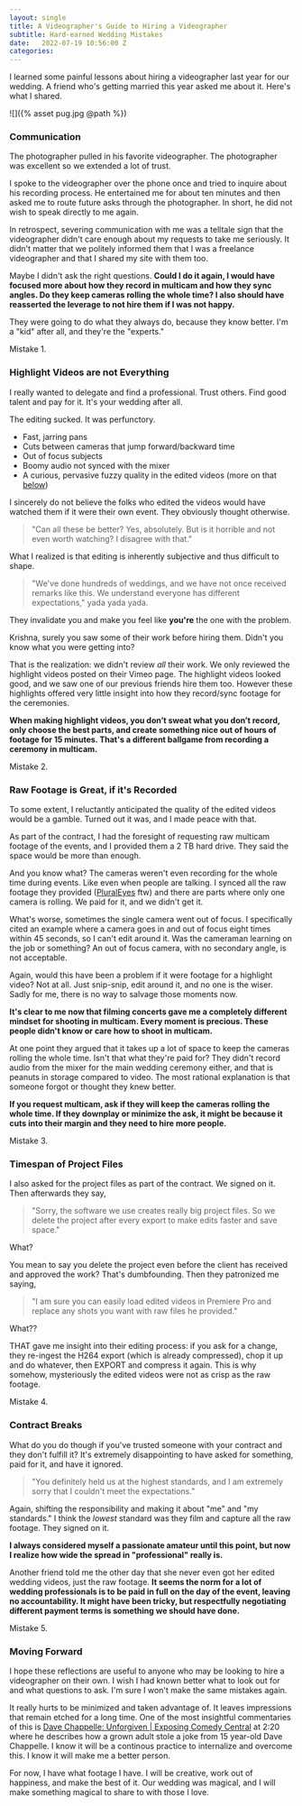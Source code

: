 ```yaml
---
layout: single
title: A Videographer's Guide to Hiring a Videographer
subtitle: Hard-earned Wedding Mistakes
date:   2022-07-19 10:56:00 Z
categories: 
---
```



I learned some painful lessons about hiring a videographer last year for our wedding. A friend who's getting married this year asked me about it. Here's what I shared.

![]({% asset pug.jpg @path %})

### Communication

The photographer pulled in his favorite videographer. The photographer was excellent so we extended a lot of trust.

I spoke to the videographer over the phone once and tried to inquire about his recording process. He entertained me for about ten minutes and then asked me to route future asks through the photographer. In short, he did not wish to speak directly to me again.

In retrospect, severing communication with me was a telltale sign that the videographer didn't care enough about my requests to take me seriously. It didn't matter that we politely informed them that I was a freelance videographer and that I shared my site with them too.

Maybe I didn't ask the right questions. **Could I do it again, I would have focused more about how they record in multicam and how they sync angles. Do they keep cameras rolling the whole time? I also should have reasserted the leverage to not hire them if I was not happy.**

They were going to do what they always do, because they know better. I'm a "kid" after all, and they're the "experts."

Mistake 1.

### Highlight Videos are not Everything

I really wanted to delegate and find a professional. Trust others. Find good talent and pay for it. It's your wedding after all.

The editing sucked. It was perfunctory.

- Fast, jarring pans
- Cuts between cameras that jump forward/backward time
- Out of focus subjects
- Boomy audio not synced with the mixer
- A curious, pervasive fuzzy quality in the edited videos (more on that [below](#timespan-of-project-files))

I sincerely do not believe the folks who edited the videos would have watched them if it were their own event. They obviously thought otherwise. 

> "Can all these be better? Yes, absolutely. But is it horrible and not even worth watching? I disagree with that."

What I realized is that editing is inherently subjective and thus difficult to shape.

> "We've done hundreds of weddings, and we have not once received remarks like this. We understand everyone has different expectations," yada yada yada. 

They invalidate you and make you feel like **you're** the one with the problem.

Krishna, surely you saw some of their work before hiring them. Didn't you know what you were getting into?

That is the realization: we didn't review *all* their work. We only reviewed the highlight videos posted on their Vimeo page. The highlight videos looked good, and we saw one of our previous friends hire them too. However these highlights offered very little insight into how they record/sync footage for the ceremonies.

**When making highlight videos, you don’t sweat what you don’t record, only choose the best parts, and create something nice out of hours of footage for 15 minutes. That's a different ballgame from recording a ceremony in multicam.**

Mistake 2.

### Raw Footage is Great, if it's Recorded

To some extent, I reluctantly anticipated the quality of the edited videos would be a gamble. Turned out it was, and I made peace with that.

As part of the contract, I had the foresight of requesting raw multicam footage of the events, and I provided them a 2 TB hard drive. They said the space would be more than enough.

And you know what? The cameras weren't even recording for the whole time during events. Like even when people are talking. I synced all the raw footage they provided ([PluralEyes](https://pluralsynchronizer.com) ftw) and there are parts where only one camera is rolling. We paid for it, and we didn't get it.

What's worse, sometimes the single camera went out of focus. I specifically cited an example where a camera goes in and out of focus eight times within 45 seconds, so I can't edit around it. Was the cameraman learning on the job or something? An out of focus camera, with no secondary angle, is not acceptable.

Again, would this have been a problem if it were footage for a highlight video? Not at all. Just snip-snip, edit around it, and no one is the wiser. Sadly for me, there is no way to salvage those moments now.

**It's clear to me now that filming concerts gave me a completely different mindset for shooting in multicam. Every moment is precious. These people didn't know or care how to shoot in multicam.**

At one point they argued that it takes up a lot of space to keep the cameras rolling the whole time. Isn't that what they're paid for? They didn't record audio from the mixer for the main wedding ceremony either, and that is peanuts in storage compared to video. The most rational explanation is that someone forgot or thought they knew better.

**If you request multicam, ask if they will keep the cameras rolling the whole time. If they downplay or minimize the ask, it might be because it cuts into their margin and they need to hire more people.**

Mistake 3.

### Timespan of Project Files

I also asked for the project files as part of the contract. We signed on it. Then afterwards they say, 

> "Sorry, the software we use creates really big project files. So we delete the project after every export to make edits faster and save space."

What?

You mean to say you delete the project even before the client has received and approved the work? That's dumbfounding. Then they patronized me saying,

> "I am sure you can easily load edited videos in Premiere Pro and replace any shots you want with raw files he provided."

What??

THAT gave me insight into their editing process: if you ask for a change, they re-ingest the H264 export (which is already compressed), chop it up and do whatever, then EXPORT and compress it again. This is why somehow, mysteriously the edited videos were not as crisp as the raw footage.

Mistake 4.

### Contract Breaks

What do you do though if you've trusted someone with your contract and they don't fulfill it? It's extremely disappointing to have asked for something, paid for it, and have it ignored.

> "You definitely held us at the highest standards, and I am extremely sorry that I couldn't meet the expectations."

Again, shifting the responsibility and making it about "me" and "my standards." I think the *lowest* standard was they film and capture all the raw footage. They signed on it.

**I always considered myself a passionate amateur until this point, but now I realize how wide the spread in "professional" really is.** 

Another friend told me the other day that she never even got her edited wedding videos, just the raw footage. **It seems the norm for a lot of wedding professionals is to be paid in full on the day of the event, leaving no accountability. It might have been tricky, but respectfully negotiating different payment terms is something we should have done.**

Mistake 5.

### Moving Forward

I hope these reflections are useful to anyone who may be looking to hire a videographer on their own. I wish I had known better what to look out for and what questions to ask. I'm sure I won't make the same mistakes again.

It really hurts to be minimized and taken advantage of. It leaves impressions that remain etched for a long time. One of the most insightful commentaries of this is [Dave Chappelle: Unforgiven &#124; Exposing Comedy Central](https://youtu.be/EJJ-Pu8WsZU?t=140) at 2:20 where he describes how a grown adult stole a joke from 15 year-old Dave Chappelle. I know it will be a continous practice to internalize and overcome this. I know it will make me a better person.

For now, I have what footage I have. I will be creative, work out of happiness, and make the best of it. Our wedding was magical, and I will make something magical to share to with those I love.